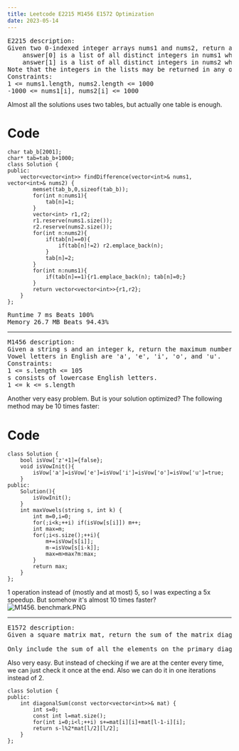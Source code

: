 ```yaml
---
title: Leetcode E2215 M1456 E1572 Optimization
date: 2023-05-14
---
```

<script>
MathJax = {
  tex: {
    inlineMath: [ ['$','$'],['\\(','\\)'] ],
    displayMath: [ ['$$','$$'], ['\\[','\\]'] ],
    processEscapes: true,      
    processEnvironments: true, 
    processRefs: true       
  },
  options: {
   ignoreHtmlClass: 'tex2jax_ignore|editor-rich-text'
  }
};
</script>
<script id="MathJax-script" async
  src="https://cdn.jsdelivr.net/npm/mathjax@3/es5/tex-chtml.js">
</script>
<pre>
E2215 description:
Given two 0-indexed integer arrays nums1 and nums2, return a list answer of size 2 where:
    answer[0] is a list of all distinct integers in nums1 which are not present in nums2.
    answer[1] is a list of all distinct integers in nums2 which are not present in nums1.
Note that the integers in the lists may be returned in any order.
Constraints:
1 <= nums1.length, nums2.length <= 1000
-1000 <= nums1[i], nums2[i] <= 1000
</pre>
Almost all the solutions uses two tables, but actually one table is enough.

# Code
```
char tab_b[2001];
char* tab=tab_b+1000;
class Solution {
public:
    vector<vector<int>> findDifference(vector<int>& nums1, vector<int>& nums2) {
        memset(tab_b,0,sizeof(tab_b));
        for(int n:nums1){
            tab[n]=1;
        }
        vector<int> r1,r2;
        r1.reserve(nums1.size());
        r2.reserve(nums2.size());
        for(int n:nums2){
            if(tab[n]==0){
                if(tab[n]!=2) r2.emplace_back(n);
            }
            tab[n]=2;
        }
        for(int n:nums1){
            if(tab[n]==1){r1.emplace_back(n); tab[n]=0;}
        }
        return vector<vector<int>>{r1,r2};
    }
};
```
<pre>
Runtime 7 ms Beats 100%
Memory 26.7 MB Beats 94.43%
</pre>
---
<pre>
M1456 description:
Given a string s and an integer k, return the maximum number of vowel letters in any substring of s with length k.
Vowel letters in English are 'a', 'e', 'i', 'o', and 'u'.
Constraints:
1 <= s.length <= 105
s consists of lowercase English letters.
1 <= k <= s.length
</pre>
Another very easy problem. But is your solution optimized?
The following method may be 10 times faster:

# Code
```
class Solution {
    bool isVow['z'+1]={false};
    void isVowInit(){
        isVow['a']=isVow['e']=isVow['i']=isVow['o']=isVow['u']=true;
    }
public:
    Solution(){
        isVowInit();
    }
    int maxVowels(string s, int k) {
        int m=0,i=0;
        for(;i<k;++i) if(isVow[s[i]]) m++;
        int max=m;
        for(;i<s.size();++i){
            m+=isVow[s[i]];
            m-=isVow[s[i-k]];
            max=m>max?m:max;
        }
        return max;
    }
};
```

1 operation instead of (mostly and at most) 5, so I was expecting a 5x speedup. But somehow it's almost 10 times faster?
![M1456. benchmark.PNG](https://assets.leetcode.com/users/images/9f69c641-cc30-481e-bb9d-ff393965fa63_1683253659.5501282.png)

---
<pre>
E1572 description:
Given a square matrix mat, return the sum of the matrix diagonals.

Only include the sum of all the elements on the primary diagonal and all the elements on the secondary diagonal that are not part of the primary diagonal.
</pre>
Also very easy. But instead of checking if we are at the center every time, we can just check it once at the end. Also we can do it in one iterations instead of 2.
```
class Solution {
public:
    int diagonalSum(const vector<vector<int>>& mat) {
        int s=0;
        const int l=mat.size();
        for(int i=0;i<l;++i) s+=mat[i][i]+mat[l-1-i][i];
        return s-l%2*mat[l/2][l/2];
    }
};
```
